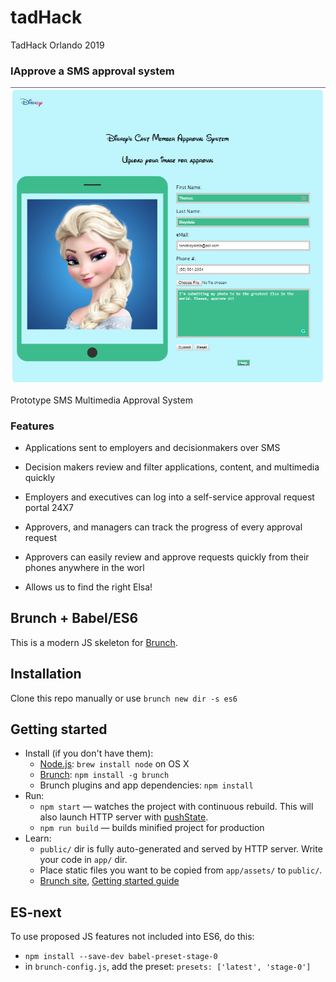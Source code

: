 # tadHack
TadHack Orlando 2019

### IApprove a SMS approval system 

![Screenshot](DisneyPortal.png)

Prototype SMS Multimedia Approval System

### Features

- Applications sent to employers and decisionmakers over SMS

- Decision makers review and filter applications, content, and multimedia quickly

- Employers and executives can log into a self-service approval request portal 24X7

- Approvers, and managers can track the progress of every approval request​

- Approvers can easily review and approve requests quickly from their phones anywhere in the worl​

- Allows us to find the right Elsa!

## Brunch + Babel/ES6

This is a modern JS skeleton for [Brunch](http://brunch.io).

## Installation

Clone this repo manually or use `brunch new dir -s es6`

## Getting started

* Install (if you don't have them):
    * [Node.js](http://nodejs.org): `brew install node` on OS X
    * [Brunch](http://brunch.io): `npm install -g brunch`
    * Brunch plugins and app dependencies: `npm install`
* Run:
    * `npm start` — watches the project with continuous rebuild. This will also launch HTTP server with [pushState](https://developer.mozilla.org/en-US/docs/Web/Guide/API/DOM/Manipulating_the_browser_history).
    * `npm run build` — builds minified project for production
* Learn:
    * `public/` dir is fully auto-generated and served by HTTP server.  Write your code in `app/` dir.
    * Place static files you want to be copied from `app/assets/` to `public/`.
    * [Brunch site](http://brunch.io), [Getting started guide](https://github.com/brunch/brunch-guide#readme)

## ES-next

To use proposed JS features not included into ES6, do this:

* `npm install --save-dev babel-preset-stage-0`
* in `brunch-config.js`, add the preset: `presets: ['latest', 'stage-0']`
